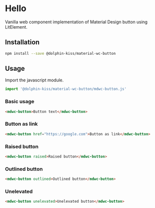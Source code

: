# Hello

Vanilla web component implementation of Material Design button using LitElement.

## Installation

```bash
npm install --save @dolphin-kiss/material-wc-button
```

## Usage

Import the javascript module.

```javascript
import '@dolphin-kiss/material-wc-button/mdwc-button.js'
```

### Basic usage

```html
<mdwc-button>Button text</mdwc-button>
```

### Button as link

```html
<mdwc-button href="https://google.com">Button as link</mdwc-button>
```

### Raised button

```html
<mdwc-button raised>Raised button</mdwc-button>
```

### Outlined button

```html
<mdwc-button outlined>Outlined button</mdwc-button>
```

### Unelevated

```html
<mdwc-button unelevated>Unelevated button</mdwc-button>
```
